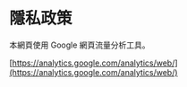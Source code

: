 # 隱私政策

本網頁使用 Google 網頁流量分析工具。

[https://analytics.google.com/analytics/web/](https://analytics.google.com/analytics/web/)

